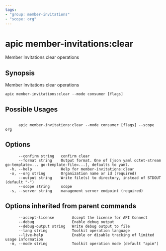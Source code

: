 ```yaml
---
tags:
- "group: member-invitations"
- "scope: org"
---
```

# apic member-invitations:clear

Member Invitations clear operations

## Synopsis

Member Invitations clear operations

```
apic member-invitations:clear --mode consumer [flags]
```

## Possible Usages

```

      apic member-invitations:clear --mode consumer [flags] --scope org

```

## Options

```
      --confirm string   confirm clear
      --format string    Output format. One of [json yaml octet-stream go-template=... go-template-file=...], defaults to yaml.
  -h, --help             Help for member-invitations:clear
  -o, --org string       Organization name or id (required)
      --output string    Write file(s) to directory, instead of STDOUT (default "-")
      --scope string     scope
  -s, --server string    management server endpoint (required)
```

## Options inherited from parent commands

```
      --accept-license        Accept the license for API Connect
      --debug                 Enable debug output
      --debug-output string   Write debug output to file
      --lang string           Toolkit operation language
      --live-help             Enable or disable tracking of limited usage information
  -m, --mode string           Toolkit operation mode (default "apim")
```
